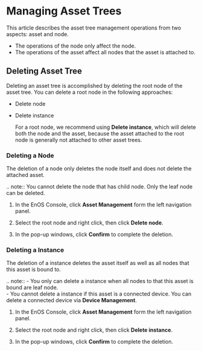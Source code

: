 # Managing Asset Trees

This article describes the asset tree management operations from two aspects: asset and node.
- The operations of the node only affect the node.
- The operations of the asset affect all nodes that the asset is attached to.


## Deleting Asset Tree

Deleting an asset tree is accomplished by deleting the root node of the asset tree. You can delete a root node in the following approaches:
- Delete node
- Delete instance

  For a root node, we recommend using **Delete instance**, which will delete both the node and the asset, because the asset attached to the root node is generally not attached to other asset trees.

### Deleting a Node

The deletion of a node only deletes the node itself and does not delete the attached asset.

.. note:: You cannot delete the node that has child node. Only the leaf node can be deleted.

1. In the EnOS Console, click **Asset Management** form the left navigation panel.

2. Select the root node and right click, then click **Delete node**.

3. In the pop-up windows, click **Confirm** to complete the deletion.


### Deleting a Instance

The deletion of a instance deletes the asset itself as well as all nodes that this asset is bound to.

.. note:: - You only can delete a instance when all nodes to that this asset is bound are leaf node.  
         - You cannot delete a instance if this asset is a connected device. You can delete a connected device via **Device Management**.

1. In the EnOS Console, click **Asset Management** form the left navigation panel.

2. Select the root node and right click, then click **Delete instance**.

3. In the pop-up windows, click **Confirm** to complete the deletion.
